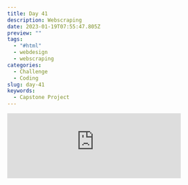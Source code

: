 ```yaml
---
title: Day 41
description: Webscraping
date: 2023-01-19T07:55:47.805Z
preview: ""
tags:
  - "#html"
  - webdesign
  - webscraping
categories:
  - Challenge
  - Coding
slug: day-41
keywords:
  - Capstone Project
---
```

<iframe src="https://mastodontech.de/@larnius/109717878302017037/embed" class="mastodon-embed" style="max-width: 100%; border: 0" width="400" allowfullscreen="allowfullscreen"></iframe><script src="https://mastodontech.de/embed.js" async="async"></script>